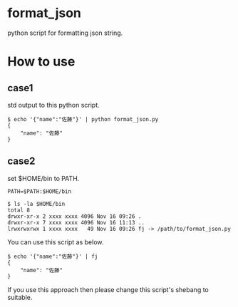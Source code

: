 # format_json
python script for formatting json string.

# How to use

## case1
std output to this python script.

```console
$ echo '{"name":"佐藤"}' | python format_json.py 
{
    "name": "佐藤"
}
```

## case2
set $HOME/bin to PATH.

```bash:bashの設定ファイル
PATH=$PATH:$HOME/bin
```

```console:$HOME/bin
$ ls -la $HOME/bin
total 8
drwxr-xr-x 2 xxxx xxxx 4096 Nov 16 09:26 .
drwxr-xr-x 7 xxxx xxxx 4096 Nov 16 11:13 ..
lrwxrwxrwx 1 xxxx xxxx   49 Nov 16 09:26 fj -> /path/to/format_json.py
```

You can use this script as below.

```console
$ echo '{"name":"佐藤"}' | fj
{
    "name": "佐藤"
}
```
If you use this approach then please change this script's shebang to suitable.
